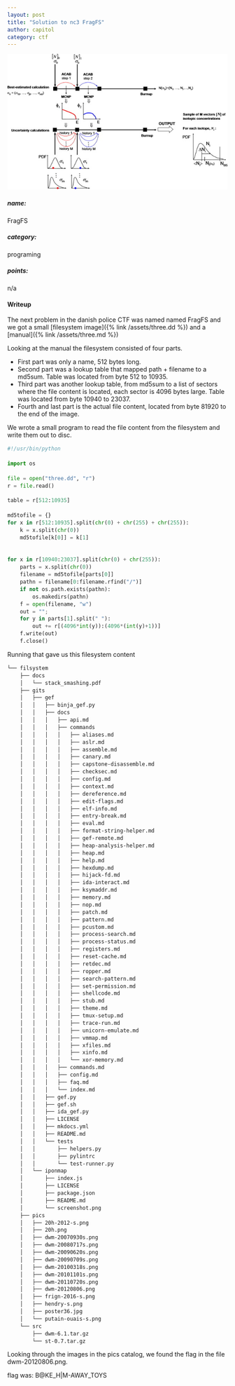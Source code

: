 ```yaml
---
layout: post
title: "Solution to nc3 FragFS"
author: capitol
category: ctf
---
```

![acab](/images/acab3.jpg)

##### name:
FragFS

##### category:
programing

##### points:
n/a

#### Writeup

The next problem in the danish police CTF was named named FragFS and we got a small [filesystem image]({% link /assets/three.dd %})
and a [manual]({% link /assets/three.md %})

Looking at the manual the filesystem consisted of four parts.
 
* First part was only a name, 512 bytes long.
* Second part was a lookup table that mapped path + filename to a md5sum. Table was located from byte 512 to 10935.
* Third part was another lookup table, from md5sum to a list of sectors where 
  the file content is located, each sector is 4096 bytes large. Table was located from byte 10940 to 23037.
* Fourth and last part is the actual file content, located from byte 81920 to the end of the image.

We wrote a small program to read the file content from the filesystem and write them out to disc.

```python
#!/usr/bin/python

import os

file = open("three.dd", "r")
r = file.read()

table = r[512:10935]

md5tofile = {}
for x in r[512:10935].split(chr(0) + chr(255) + chr(255)):
    k = x.split(chr(0))
    md5tofile[k[0]] = k[1]


for x in r[10940:23037].split(chr(0) + chr(255)):
    parts = x.split(chr(0))
    filename = md5tofile[parts[0]]
    pathn = filename[0:filename.rfind("/")]
    if not os.path.exists(pathn):
        os.makedirs(pathn)
    f = open(filename, "w")
    out = "";
    for y in parts[1].split(" "):
        out += r[(4096*int(y)):(4096*(int(y)+1))]
    f.write(out)
    f.close()
```

Running that gave us this filesystem content

```bash
└── filsystem
    ├── docs
    │   └── stack_smashing.pdf
    ├── gits
    │   ├── gef
    │   │   ├── binja_gef.py
    │   │   ├── docs
    │   │   │   ├── api.md
    │   │   │   ├── commands
    │   │   │   │   ├── aliases.md
    │   │   │   │   ├── aslr.md
    │   │   │   │   ├── assemble.md
    │   │   │   │   ├── canary.md
    │   │   │   │   ├── capstone-disassemble.md
    │   │   │   │   ├── checksec.md
    │   │   │   │   ├── config.md
    │   │   │   │   ├── context.md
    │   │   │   │   ├── dereference.md
    │   │   │   │   ├── edit-flags.md
    │   │   │   │   ├── elf-info.md
    │   │   │   │   ├── entry-break.md
    │   │   │   │   ├── eval.md
    │   │   │   │   ├── format-string-helper.md
    │   │   │   │   ├── gef-remote.md
    │   │   │   │   ├── heap-analysis-helper.md
    │   │   │   │   ├── heap.md
    │   │   │   │   ├── help.md
    │   │   │   │   ├── hexdump.md
    │   │   │   │   ├── hijack-fd.md
    │   │   │   │   ├── ida-interact.md
    │   │   │   │   ├── ksymaddr.md
    │   │   │   │   ├── memory.md
    │   │   │   │   ├── nop.md
    │   │   │   │   ├── patch.md
    │   │   │   │   ├── pattern.md
    │   │   │   │   ├── pcustom.md
    │   │   │   │   ├── process-search.md
    │   │   │   │   ├── process-status.md
    │   │   │   │   ├── registers.md
    │   │   │   │   ├── reset-cache.md
    │   │   │   │   ├── retdec.md
    │   │   │   │   ├── ropper.md
    │   │   │   │   ├── search-pattern.md
    │   │   │   │   ├── set-permission.md
    │   │   │   │   ├── shellcode.md
    │   │   │   │   ├── stub.md
    │   │   │   │   ├── theme.md
    │   │   │   │   ├── tmux-setup.md
    │   │   │   │   ├── trace-run.md
    │   │   │   │   ├── unicorn-emulate.md
    │   │   │   │   ├── vmmap.md
    │   │   │   │   ├── xfiles.md
    │   │   │   │   ├── xinfo.md
    │   │   │   │   └── xor-memory.md
    │   │   │   ├── commands.md
    │   │   │   ├── config.md
    │   │   │   ├── faq.md
    │   │   │   └── index.md
    │   │   ├── gef.py
    │   │   ├── gef.sh
    │   │   ├── ida_gef.py
    │   │   ├── LICENSE
    │   │   ├── mkdocs.yml
    │   │   ├── README.md
    │   │   └── tests
    │   │       ├── helpers.py
    │   │       ├── pylintrc
    │   │       └── test-runner.py
    │   └── iponmap
    │       ├── index.js
    │       ├── LICENSE
    │       ├── package.json
    │       ├── README.md
    │       └── screenshot.png
    ├── pics
    │   ├── 20h-2012-s.png
    │   ├── 20h.png
    │   ├── dwm-20070930s.png
    │   ├── dwm-20080717s.png
    │   ├── dwm-20090620s.png
    │   ├── dwm-20090709s.png
    │   ├── dwm-20100318s.png
    │   ├── dwm-20101101s.png
    │   ├── dwm-20110720s.png
    │   ├── dwm-20120806.png
    │   ├── frign-2016-s.png
    │   ├── hendry-s.png
    │   ├── poster36.jpg
    │   └── putain-ouais-s.png
    └── src
        ├── dwm-6.1.tar.gz
        └── st-0.7.tar.gz
```

Looking through the images in the pics catalog, we found the flag in the file dwm-20120806.png.

flag was: B@KE_H|M-AWAY_TOYS